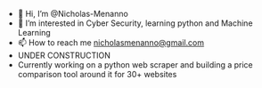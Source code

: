 - 👋 Hi, I’m @Nicholas-Menanno
- 👀 I’m interested in Cyber Security, learning python and Machine Learning
- 📫 How to reach me nicholasmenanno@gmail.com
- UNDER CONSTRUCTION
- Currently working on a python web scraper and building a price comparison tool around it for 30+ websites

<!---
Nicholas-Menanno/Nicholas-Menanno is a ✨ special ✨ repository because its `README.md` (this file) appears on your GitHub profile.
You can click the Preview link to take a look at your changes.
--->
